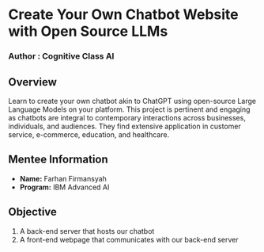 # Create Your Own Chatbot Website with Open Source LLMs
### **Author : Cognitive Class AI**

## Overview

Learn to create your own chatbot akin to ChatGPT using open-source Large Language Models on your platform. 
This project is pertinent and engaging as chatbots are integral to contemporary interactions across businesses, 
individuals, and audiences. They find extensive application in customer service, e-commerce, education, and healthcare.
 
## Mentee Information
- **Name:** Farhan Firmansyah
- **Program:** IBM Advanced AI

## Objective

1. A back-end server that hosts our chatbot
2. A front-end webpage that communicates with our back-end server

